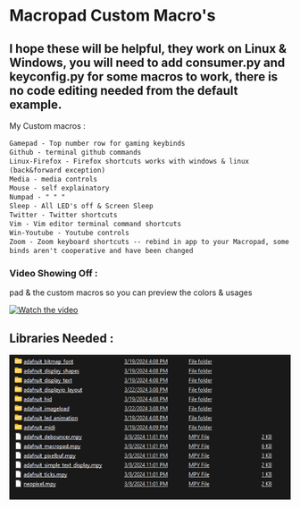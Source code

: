 # Macropad Custom Macro's # 
## I hope these will be helpful, they work on Linux & Windows, you will need to add consumer.py and keyconfig.py for some macros to work, there is no code editing needed from the default example. ##  

My Custom macros :
```
Gamepad - Top number row for gaming keybinds
Github - terminal github commands
Linux-Firefox - Firefox shortcuts works with windows & linux (back&forward exception)
Media - media controls
Mouse - self explainatory
Numpad - " " "
Sleep - All LED's off & Screen Sleep
Twitter - Twitter shortcuts
Vim - Vim editor terminal command shortcuts
Win-Youtube - Youtube controls 
Zoom - Zoom keyboard shortcuts -- rebind in app to your Macropad, some binds aren't cooperative and have been changed
```


### Video Showing Off : ###
pad & the custom macros so you can preview the colors & usages

[![Watch the video](https://cdn-shop.adafruit.com/970x728/5128-12.jpg)](https://youtube.com/shorts/R12l9GxiTE0?si=AsXMO3ngsdSoHTXV)


## Libraries Needed : ## 

![preview](img/libs.png)
